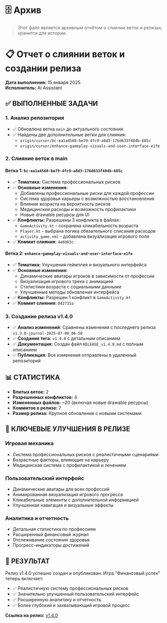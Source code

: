 # 🗄️ Архив
> Этот файл является архивным отчётом о слиянии веток и релизах, хранится для истории.

# 📋 Отчет о слиянии веток и создании релиза

**Дата выполнения:** 15 января 2025  
**Исполнитель:** AI Assistant  

## ✅ ВЫПОЛНЕННЫЕ ЗАДАЧИ

### 1. Анализ репозитория
- ✅ Обновлена ветка `main` до актуального состояния
- ✅ Найдены две дополнительные ветки для слияния:
  - `origin/cursor/bc-ea1a4568-be79-4fc9-a8d3-176d633f484b-685c`
  - `origin/cursor/enhance-gameplay-visuals-and-user-interface-e1fe`

### 2. Слияние веток в main

#### Ветка 1: `bc-ea1a4568-be79-4fc9-a8d3-176d633f484b-685c`
- ✅ **Тематика:** Система профессиональных рисков
- ✅ **Основные изменения:**
  - Добавлены профессиональные риски для каждой профессии
  - Система здоровья карьеры с возможностью восстановления  
  - Влияние возраста на вероятность рисков
  - Медицинские расходы и возможность профилактики
  - Новые drawable ресурсы для UI
- ✅ **Конфликты:** Разрешены 3 конфликта в файлах:
  - `GameActivity.kt` - сохранена кликабельность возраста
  - `Player.kt` - выбрана логика обязательного списания расходов
  - `activity_game.xml` - добавлена визуализация игрового поля
- ✅ **Коммит слияния:** `4e6b03c`

#### Ветка 2: `enhance-gameplay-visuals-and-user-interface-e1fe`
- ✅ **Тематика:** Улучшения геймплея и визуального интерфейса
- ✅ **Основные изменения:**
  - Динамические аватары игроков в зависимости от профессии
  - Визуализация игрового трека с анимацией
  - Статистики возраста с социальными данными
  - Улучшенные методы обновления интерфейса
- ✅ **Конфликты:** Разрешен 1 конфликт в `GameActivity.kt`
- ✅ **Коммит слияния:** `042735a`

### 3. Создание релиза v1.4.0
- ✅ **Анализ изменений:** Сравнены изменения с последнего релиза `v1.3.0-journal-2025-07-08_06-50`
- ✅ **Создание тега:** `v1.4.0` с детальным описанием
- ✅ **Документация:** Создан файл `RELEASE_v1.4.0.md` с полным описанием
- ✅ **Публикация:** Все изменения отправлены в удаленный репозиторий

## 📊 СТАТИСТИКА

- **Влитых веток:** 2
- **Разрешенных конфликтов:** 4
- **Измененных файлов:** ~20 (включая новые drawable ресурсы)
- **Коммитов в релизе:** 7
- **Размер релиза:** Крупное обновление с новыми системами

## 🎯 КЛЮЧЕВЫЕ УЛУЧШЕНИЯ В РЕЛИЗЕ

### Игровая механика
- Система профессиональных рисков с реалистичными сценариями
- Возрастные факторы, влияющие на карьеру
- Медицинская система с профилактикой и лечением

### Пользовательский интерфейс  
- Динамические аватары для всех профессий
- Анимированная визуализация игрового прогресса
- Кликабельные элементы с дополнительной информацией
- Улучшенная навигация и визуальные эффекты

### Аналитика и отчетность
- Детальная статистика по профессиям
- Расширенный финансовый журнал
- Отслеживание состояния здоровья
- Прогресс-индикаторы достижений

## 🚀 РЕЗУЛЬТАТ

Релиз v1.4.0 успешно создан и опубликован. Игра "Финансовый успех" теперь включает:
- ✅ Реалистичную систему профессиональных рисков
- ✅ Значительно улучшенный пользовательский интерфейс
- ✅ Расширенную аналитику и отчетность
- ✅ Более глубокий и захватывающий игровой процесс

**Ссылка на релиз:** [v1.4.0](https://github.com/RobotAvi/MoneyGame/releases/tag/v1.4.0)
